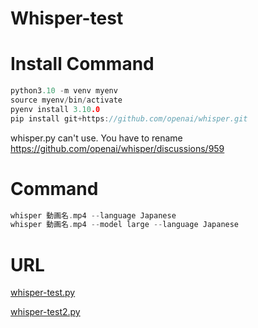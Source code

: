 # Whisper-test

# Install Command
```c
python3.10 -m venv myenv
source myenv/bin/activate
pyenv install 3.10.0
pip install git+https://github.com/openai/whisper.git
```

whisper.py can't use. You have to rename
https://github.com/openai/whisper/discussions/959

# Command
```c
whisper 動画名.mp4 --language Japanese
whisper 動画名.mp4 --model large --language Japanese
```

# URL
[whisper-test.py](https://agusblog.net/whisper-transcription-vscode/)

[whisper-test2.py](https://ailab-news.com/?p=1022)

